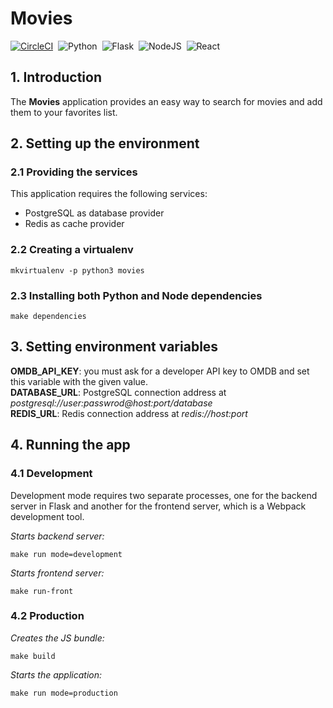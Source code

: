 # Movies

[![CircleCI](https://img.shields.io/circleci/build/gh/marcelo-vp/movies)](https://circleci.com/gh/marcelo-vp/movies)&nbsp;
![Python](https://img.shields.io/badge/python-3.9.2-blue)&nbsp;
![Flask](https://img.shields.io/badge/flask-1.0.2-blue)&nbsp;
![NodeJS](https://img.shields.io/badge/node-12.4.0-green)&nbsp;
![React](https://img.shields.io/badge/react-16.8.6-green)

## 1. Introduction
The **Movies** application provides an easy way to search for movies and add them to your favorites list.

## 2. Setting up the environment
### 2.1 Providing the services
This application requires the following services:
- PostgreSQL as database provider
- Redis as cache provider
### 2.2 Creating a virtualenv
    mkvirtualenv -p python3 movies
### 2.3 Installing both Python and Node dependencies
    make dependencies

## 3. Setting environment variables
**OMDB_API_KEY**: you must ask for a developer API key to OMDB and set this variable with the given value.  
**DATABASE_URL**: PostgreSQL connection address at *postgresql://user:passwrod@host:port/database*  
**REDIS_URL**: Redis connection address at *redis://host:port*

## 4. Running the app
### 4.1 Development
Development mode requires two separate processes, one for the backend server in Flask and
another for the frontend server, which is a Webpack development tool.

*Starts backend server:*

    make run mode=development

*Starts frontend server:*

    make run-front
### 4.2 Production
*Creates the JS bundle:*

    make build

*Starts the application:*

    make run mode=production
